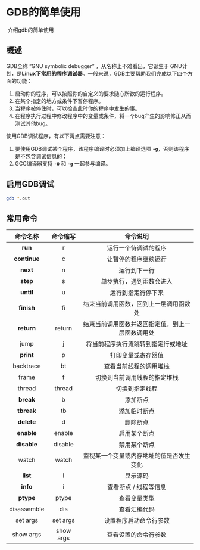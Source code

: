 # GDB的简单使用

​	介绍gdb的简单使用



## 概述



GDB全称  “GNU symbolic debugger” ，从名称上不难看出，它诞生于 GNU计划，是**Linux下常用的程序调试器**。一般来说，GDB主要帮助我们完成以下四个方面的功能：

1. 启动你的程序，可以按照你的自定义的要求随心所欲的运行程序。
2. 在某个指定的地方或条件下暂停程序。
3. 当程序被停住时，可以检查此时你的程序中发生的事。
4. 在程序执行过程中修改程序中的变量或条件，将一个bug产生的影响修正从而测试其他bug。

使用GDB调试程序，有以下两点需要注意：

1. 要使用GDB调试某个程序，该程序编译时必须加上编译选项 **`-g`**，否则该程序是不包含调试信息的；
2. GCC编译器支持 **`-O`** 和 **`-g`** 一起参与编译。

## 启用GDB调试

```bash
gdb *.out
```

## 常用命令

|   命令名称   | 命令缩写  |                     命令说明                     |
| :----------: | :-------: | :----------------------------------------------: |
|   **run**    |     r     |               运行一个待调试的程序               |
| **continue** |     c     |               让暂停的程序继续运行               |
|   **next**   |     n     |                   运行到下一行                   |
|   **step**   |     s     |             单步执行，遇到函数会进入             |
|  **until**   |     u     |                运行到指定行停下来                |
|  **finish**  |    fi     |      结束当前调用函数，回到上一层调用函数处      |
|  **return**  |  return   | 结束当前调用函数并返回指定值，到上一层函数调用处 |
|     jump     |     j     |        将当前程序执行流跳转到指定行或地址        |
|  **print**   |     p     |                打印变量或寄存器值                |
|  backtrace   |    bt     |              查看当前线程的调用堆栈              |
|    frame     |     f     |           切换到当前调用线程的指定堆栈           |
|    thread    |  thread   |                  切换到指定线程                  |
|  **break**   |     b     |                     添加断点                     |
|  **tbreak**  |    tb     |                   添加临时断点                   |
|  **delete**  |     d     |                     删除断点                     |
|  **enable**  |  enable   |                   启用某个断点                   |
| **disable**  |  disable  |                   禁用某个断点                   |
|    watch     |   watch   |     监视某一个变量或内存地址的值是否发生变化     |
|   **list**   |     l     |                     显示源码                     |
|   **info**   |     i     |              查看断点 / 线程等信息               |
|  **ptype**   |   ptype   |                   查看变量类型                   |
| disassemble  |    dis    |                   查看汇编代码                   |
|   set args   | set args  |              设置程序启动命令行参数              |
|  show args   | show args |               查看设置的命令行参数               |
